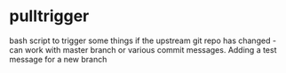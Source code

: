 # pulltrigger
bash script to trigger some things if the upstream git repo has changed - can work with master branch or various commit messages. Adding a test message for a new branch
